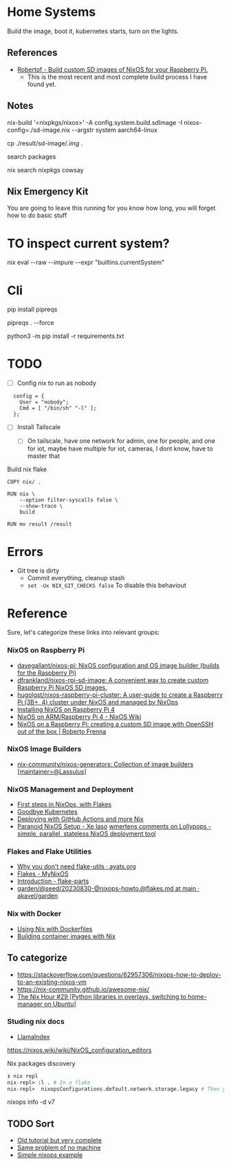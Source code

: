 # Home Systems

Build the image, boot it, kubernetes starts, turn on the lights.

## References

- [Robertof - Build custom SD images of NixOS for your Raspberry Pi.](https://github.com/Robertof/nixos-docker-sd-image-builder)
    - This is the most recent and most complete build process I have found yet.

## Notes

nix-build '<nixpkgs/nixos>' -A config.system.build.sdImage -I nixos-config=./sd-image.nix --argstr system aarch64-linux

cp ./result/sd-image/*.img* .


search packages

nix search nixpkgs cowsay   


## Nix Emergency Kit

You are going to leave this running for you know how long, you will forget how to do basic stuff

# TO inspect current system?

nix eval --raw --impure --expr "builtins.currentSystem"

# Cli

pip install pipreqs

pipreqs . --force         

python3 -m pip install -r requirements.txt 



# TODO

- [ ] Config nix to run as nobody

```
  config = {
    User = "nobody";
    Cmd = [ "/bin/sh" "-l" ];
  };
```
- [ ] Install Tailscale
  - [ ] On tailscale, have one network for admin, one for people, and one for iot, maybe have multiple for iot, cameras, I dont know, have to master that


Build nix flake

```
COPY nix/ .

RUN nix \
    --option filter-syscalls false \
    --show-trace \
    build

RUN mv result /result
```


# Errors

- Git tree is dirty
  - Commit everything, cleanup stash
  - `set -Ux NIX_GIT_CHECKS false` To disable this behaviout

# Reference

Sure, let's categorize these links into relevant groups:

### NixOS on Raspberry Pi
- [davegallant/nixos-pi: NixOS configuration and OS image builder (builds for the Raspberry Pi)](https://github.com/davegallant/nixos-pi)
- [dfrankland/nixos-rpi-sd-image: A convenient way to create custom Raspberry Pi NixOS SD images.](https://github.com/dfrankland/nixos-rpi-sd-image/tree/main)
- [hugolgst/nixos-raspberry-pi-cluster: A user-guide to create a Raspberry Pi (3B+, 4) cluster under NixOS and managed by NixOps](https://github.com/hugolgst/nixos-raspberry-pi-cluster/tree/master)
- [Installing NixOS on Raspberry Pi 4](https://mtlynch.io/nixos-pi4/)
- [NixOS on ARM/Raspberry Pi 4 - NixOS Wiki](https://nixos.wiki/wiki/NixOS_on_ARM/Raspberry_Pi_4)
- [NixOS on a Raspberry Pi: creating a custom SD image with OpenSSH out of the box | Roberto Frenna](https://rbf.dev/blog/2020/05/custom-nixos-build-for-raspberry-pis/#nixos-on-a-raspberry-pi)

### NixOS Image Builders
- [nix-community/nixos-generators: Collection of image builders [maintainer=@Lassulus]](https://github.com/nix-community/nixos-generators)

### NixOS Management and Deployment
- [First steps in NixOps, with Flakes](https://github.com/akavel/garden/blob/main/%40seed/20230830-%40nixops-howto.%40flakes.md)
- [Goodbye Kubernetes](https://xeiaso.net/blog/backslash-kubernetes-2021-01-03/)
- [Deploying with GitHub Actions and more Nix](https://thewagner.net/blog/2020/12/06/deploying-with-github-actions-and-more-nix/)
- [Paranoid NixOS Setup - Xe Iaso](https://xeiaso.net/blog/paranoid-nixos-2021-07-18/)
[wmertens comments on Lollypops - simple, parallel, stateless NixOS deployment tool](https://old.reddit.com/r/NixOS/comments/vnajkg/lollypops_simple_parallel_stateless_nixos/ie7afdo/)

### Flakes and Flake Utilities
- [Why you don't need flake-utils · ayats.org](https://ayats.org/blog/no-flake-utils/)
- [Flakes - MyNixOS](https://mynixos.com/flakes)
- [Introduction - flake-parts](https://flake.parts/)
- [garden/@seed/20230830-@nixops-howto.@flakes.md at main · akavel/garden](https://github.com/akavel/garden/blob/main/@seed/20230830-@nixops-howto.@flakes.md)

### Nix with Docker
- [Using Nix with Dockerfiles](https://mitchellh.com/writing/nix-with-dockerfiles)
- [Building container images with Nix](https://thewagner.net/blog/2021/02/25/building-container-images-with-nix/)

## To categorize
- https://stackoverflow.com/questions/62957306/nixops-how-to-deploy-to-an-existing-nixos-vm
- https://nix-community.github.io/awesome-nix/
- [The Nix Hour #29 [Python libraries in overlays, switching to home-manager on Ubuntu]](https://www.youtube.com/watch?v=pP1bnQwomDg)
### Studing nix docs

- [LlamaIndex](https://docs.llamaindex.ai/en/stable/getting_started/starter_example.html)

https://nixos.wiki/wiki/NixOS_configuration_editors

Nix packages discovery
```nix
❯ nix repl
nix-repl> :l . # In a flake
nix-repl>  nixopsConfigurations.default.network.storage.legacy # Then you can look at stuff
```

nixops info -d v7


## TODO Sort

- [Old tutorial but very complete](https://github.com/illegalprime/nixos-on-arm)
- [Same problem of no machine](https://github.com/NixOS/nixops/issues/1477)
- [Simple nixops example](https://github.com/NixOS/nixpkgs/blob/master/nixos/tests/nixops/legacy/nixops.nix)
